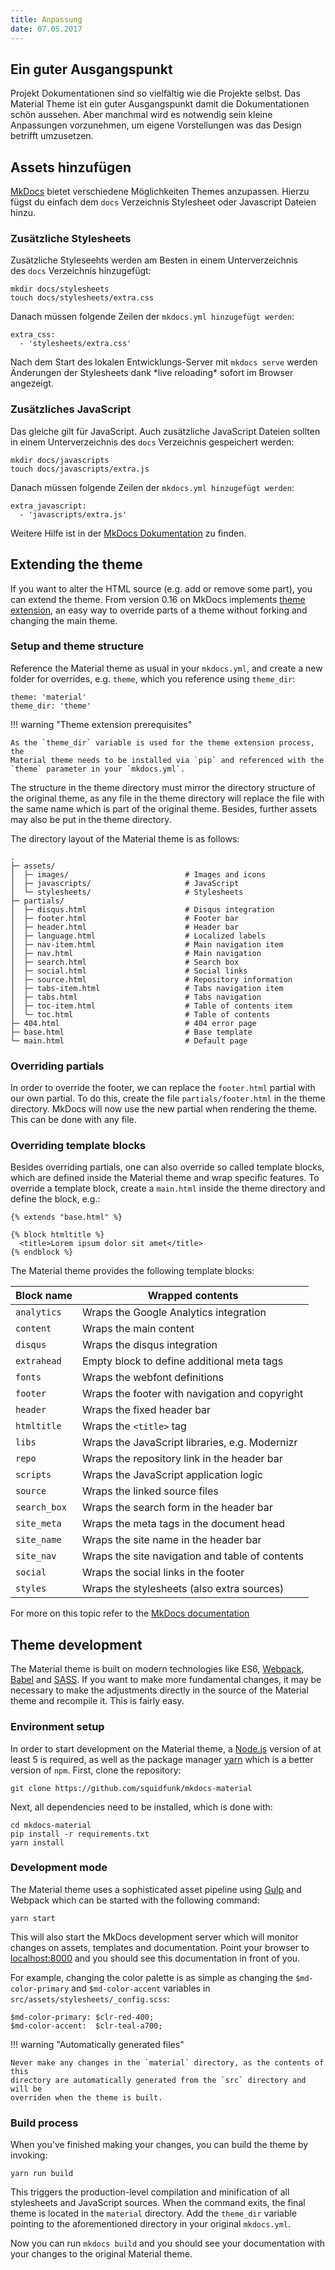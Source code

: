 ```yaml
---
title: Anpassung
date: 07.05.2017
---
```

## Ein guter Ausgangspunkt

Projekt Dokumentationen sind so vielfältig wie die Projekte selbst. Das Material Theme ist ein guter Ausgangspunkt damit die Dokumentationen schön aussehen. Aber manchmal wird es notwendig sein kleine Anpassungen vorzunehmen, um eigene Vorstellungen was das Design betrifft umzusetzen.

## Assets hinzufügen

[MkDocs](http://www.mkdocs.org) bietet verschiedene Möglichkeiten Themes anzupassen. Hierzu fügst du einfach dem `docs` Verzeichnis Stylesheet oder Javascript Dateien hinzu.

### Zusätzliche Stylesheets

Zusätzliche Styleseehts werden am Besten in einem Unterverzeichnis des `docs` Verzeichnis hinzugefügt:

    mkdir docs/stylesheets
    touch docs/stylesheets/extra.css

Danach müssen folgende Zeilen der `mkdocs.yml hinzugefügt werden`:

    extra_css:
      - 'stylesheets/extra.css'

Nach dem Start des lokalen Entwicklungs-Server mit `mkdocs serve` werden Änderungen der Stylesheets dank \*live reloading\* sofort im Browser angezeigt.

### Zusätzliches JavaScript

Das gleiche gilt für JavaScript. Auch zusätzliche JavaScript Dateien sollten in einem Unterverzeichnis des `docs` Verzeichnis gespeichert werden:

    mkdir docs/javascripts
    touch docs/javascripts/extra.js

Danach müssen folgende Zeilen der `mkdocs.yml hinzugefügt werden`:

    extra_javascript:
      - 'javascripts/extra.js'

Weitere Hilfe ist in der [MkDocs Dokumentation](http://www.mkdocs.org/user-guide/styling-your-docs/#customizing-a-theme) zu finden.

## Extending the theme

If you want to alter the HTML source (e.g. add or remove some part), you can
extend the theme. From version 0.16 on MkDocs implements [theme extension](http://www.mkdocs.org/user-guide/styling-your-docs/#using-the-theme_dir),
an easy way to override parts of a theme without forking and changing the
main theme.

### Setup and theme structure

Reference the Material theme as usual in your `mkdocs.yml`, and create a
new folder for overrides, e.g. `theme`, which you reference using `theme_dir`:

    theme: 'material'
    theme_dir: 'theme'

!!! warning "Theme extension prerequisites"

    As the `theme_dir` variable is used for the theme extension process, the
    Material theme needs to be installed via `pip` and referenced with the
    `theme` parameter in your `mkdocs.yml`.

The structure in the theme directory must mirror the directory structure of the
original theme, as any file in the theme directory will replace the file with
the same name which is part of the original theme. Besides, further assets
may also be put in the theme directory.

The directory layout of the Material theme is as follows:

    .
    ├─ assets/
    │  ├─ images/                          # Images and icons
    │  ├─ javascripts/                     # JavaScript
    │  └─ stylesheets/                     # Stylesheets
    ├─ partials/
    │  ├─ disqus.html                      # Disqus integration
    │  ├─ footer.html                      # Footer bar
    │  ├─ header.html                      # Header bar
    │  ├─ language.html                    # Localized labels
    │  ├─ nav-item.html                    # Main navigation item
    │  ├─ nav.html                         # Main navigation
    │  ├─ search.html                      # Search box
    │  ├─ social.html                      # Social links
    │  ├─ source.html                      # Repository information
    │  ├─ tabs-item.html                   # Tabs navigation item
    │  ├─ tabs.html                        # Tabs navigation
    │  ├─ toc-item.html                    # Table of contents item
    │  └─ toc.html                         # Table of contents
    ├─ 404.html                            # 404 error page
    ├─ base.html                           # Base template
    └─ main.html                           # Default page

### Overriding partials

In order to override the footer, we can replace the `footer.html` partial with
our own partial. To do this, create the file `partials/footer.html` in the
theme directory. MkDocs will now use the new partial when rendering the theme.
This can be done with any file.

### Overriding template blocks

Besides overriding partials, one can also override so called template blocks,
which are defined inside the Material theme and wrap specific features. To
override a template block, create a `main.html` inside the theme directory and
define the block, e.g.:

    {% extends "base.html" %}
    
    {% block htmltitle %}
      <title>Lorem ipsum dolor sit amet</title>
    {% endblock %}

The Material theme provides the following template blocks:

| Block name   | Wrapped contents                                |
| ------------ | ----------------------------------------------- |
| `analytics`  | Wraps the Google Analytics integration          |
| `content`    | Wraps the main content                          |
| `disqus`     | Wraps the disqus integration                    |
| `extrahead`  | Empty block to define additional meta tags      |
| `fonts`      | Wraps the webfont definitions                   |
| `footer`     | Wraps the footer with navigation and copyright  |
| `header`     | Wraps the fixed header bar                      |
| `htmltitle`  | Wraps the `<title>` tag                         |
| `libs`       | Wraps the JavaScript libraries, e.g. Modernizr  |
| `repo`       | Wraps the repository link in the header bar     |
| `scripts`    | Wraps the JavaScript application logic          |
| `source`     | Wraps the linked source files                   |
| `search_box` | Wraps the search form in the header bar         |
| `site_meta`  | Wraps the meta tags in the document head        |
| `site_name`  | Wraps the site name in the header bar           |
| `site_nav`   | Wraps the site navigation and table of contents |
| `social`     | Wraps the social links in the footer            |
| `styles`     | Wraps the stylesheets (also extra sources)      |

For more on this topic refer to the [MkDocs documentation](http://www.mkdocs.org/user-guide/styling-your-docs/#overriding-template-blocks)

## Theme development

The Material theme is built on modern technologies like ES6, [Webpack](https://webpack.github.io/),
[Babel](https://babeljs.io) and [SASS](http://sass-lang.com). If you want to make more fundamental changes, it may
be necessary to make the adjustments directly in the source of the Material
theme and recompile it. This is fairly easy.

### Environment setup

In order to start development on the Material theme, a [Node.js](https://nodejs.org) version of
at least 5 is required, as well as the package manager [yarn](https://yarnpkg.com/) which is a
better version of `npm`. First, clone the repository:

    git clone https://github.com/squidfunk/mkdocs-material

Next, all dependencies need to be installed, which is done with:

    cd mkdocs-material
    pip install -r requirements.txt
    yarn install

### Development mode

The Material theme uses a sophisticated asset pipeline using [Gulp](http://gulpjs.com) and
Webpack which can be started with the following command:

    yarn start

This will also start the MkDocs development server which will monitor changes
on assets, templates and documentation. Point your browser to
[localhost:8000](http://localhost:8000) and you should see this documentation in front of you.

For example, changing the color palette is as simple as changing the
`$md-color-primary` and `$md-color-accent` variables in
`src/assets/stylesheets/_config.scss`:

    $md-color-primary: $clr-red-400;
    $md-color-accent:  $clr-teal-a700;

!!! warning "Automatically generated files"

    Never make any changes in the `material` directory, as the contents of this
    directory are automatically generated from the `src` directory and will be
    overriden when the theme is built.

### Build process

When you've finished making your changes, you can build the theme by invoking:

    yarn run build

This triggers the production-level compilation and minification of all
stylesheets and JavaScript sources. When the command exits, the final theme is
located in the `material` directory. Add the `theme_dir` variable pointing to
the aforementioned directory in your original `mkdocs.yml`.

Now you can run `mkdocs build` and you should see your documentation with your
changes to the original Material theme.
